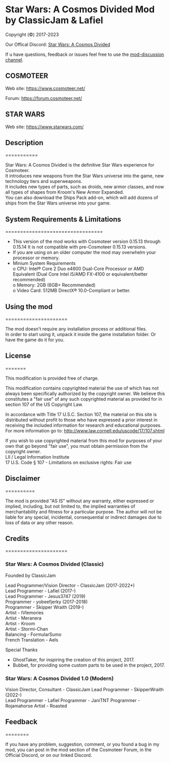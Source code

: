 # Star Wars: A Cosmos Divided Mod by ClassicJam & Lafiel

Copyright (©) 2017-2023

Our Offical Discord: [Star Wars: A Cosmos Divided][discord_link]

If u have questions, feedback or issues feel free to use the [mod-discussion channel][discord_discussion_link].

## COSMOTEER

Web site: <https://www.cosmoteer.net/>  

Forum: <https://forum.cosmoteer.net/>

## STAR WARS

Web site: <https://www.starwars.com/>

## Description

===========

Star Wars: A Cosmos Divided is the definitive Star Wars experience for Cosmoteer.  
It introduces new weapons from the Star Wars universe into the game, new technology tiers and superweapons.  
It includes new types of parts, such as droids, new armor classes, and now all types of shapes from Kroom's New Armor Expanded.  
You can also download the Ships Pack add-on, which will add dozens of ships from the Star Wars universe into your game.  

## System Requirements & Limitations

=================================

* This version of the mod works with Cosmoteer version 0.15.13 through 0.15.14 It is not compatible with pre-Cosmoteer 0.15.13 versions.  
* If you are using on an older computer the mod may overwhelm your processor or memory.  
* Minium System Requirements  
 o CPU: Intel® Core 2 Duo e4600 Dual-Core Processor or AMD Equivalent (Dual Core Intel i5/AMD FX-4100 or equivalent/better recommended)  
 o Memory: 2GB (6GB+ Recommended)  
 o Video Card: 512MB DirectX® 10.0-Compliant or better.  

## Using the mod

=====================

The mod doesn't require any installation process or additional files.  
In order to start using it, unpack it inside the game installation
folder. Or have the game do it for you.

## License

=======

This modification is provided free of charge.  

This modification contains copyrighted material the use of which has not always been specifically authorized by the copyright owner. We believe this constitutes a "fair use" of any such copyrighted material as provided for in section 107 of the US Copyright Law.  

In accordance with Title 17 U.S.C. Section 107, the material on this site is distributed without profit to those who have expressed a prior interest in receiving the included information for research and educational purposes. For more information go to: <http://www.law.cornell.edu/uscode/17/107.shtml>  

If you wish to use copyrighted material from this mod for purposes of your own that go beyond "fair use", you must obtain permission from the copyright owner.  
LII / Legal Information Institute  
17 U.S. Code § 107 - Limitations on exclusive rights: Fair use  

## Disclaimer

==========

The mod is provided "AS IS" without any warranty, either expressed
or implied, including, but not limited to, the implied warranties of
merchantability and fitness for a particular purpose. The author will not
be liable for any special, incidental, consequential or indirect damages
due to loss of data or any other reason.

## Credits

=====================

### Star Wars: A Cosmos Divided (Classic)

Founded by ClassicJam

Lead Programmer/Vision Director - ClassicJam (2017-2022*)  
Lead Programmer - Lafiel (2017-)  
Lead Programmer - Jesus3747 (2019)  
Programmer - yobeefjerky (2017-2018)  
Programmer - Skipper Wraith (2019-)  
Artist - IVIemories  
Artist - Meranera  
Artist - Kroom  
Artist - Stormi-Chan  
Balancing - FormularSumo  
French Translation - Aels  

Special Thanks  

* GhostTaker, for inspiring the creation of this project, 2017.  
* Bubbet, for providing some custom parts to be used in the project, 2017.  

### Star Wars: A Cosmos Divided 1.0 (Modern)

Vision Director, Consultant - ClassicJam
Lead Programmer - SkipperWraith (2022-)  
Lead Programmer - Lafiel
Programmer - JaniTNT
Programmer - Rojamahorse
Artist - Roasted

## Feedback

========

If you have any problem, suggestion, comment, or you found a bug in my
mod, you can post in the mod section of the Cosmoteer Forum, in the Official Discord, or on our linked Discord.

[discord_link]: https://discord.gg/XxmMsdwtcF
[discord_discussion_link]: https://discord.com/channels/358437446314098699/358437446746374145
